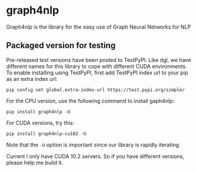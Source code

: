 # graph4nlp
Graph4nlp is the library for the easy use of Graph Neural Networks for NLP

## Packaged version for testing
Pre-released test versions have been posted to TestPyPI. Like dgl, we have different names for this library to cope with
different CUDA environments.
To enable installing using TestPyPI, first add TestPyPI index url to your pip as an extra index url:
```
pip config set global.extra-index-url https://test.pypi.org/simple/ 
```

For the CPU version, use the following command to install gaph4nlp:
```
pip install graph4nlp -U
```
For CUDA versions, try this:
```
pip install graph4nlp-cu102 -U
```
Note that the `-U` option is important since our library is rapidly iterating.

Current I only have CUDA 10.2 servers. So if you have different versions, please help me build it.
